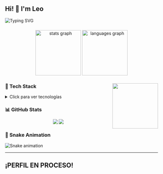 <h2 align="left">Hi! 👋 I'm Leo</h2>
<p align="left">
  <img src="https://readme-typing-svg.demolab.com?font=Fira+Code&size=18&pause=1000&color=00FFFF&width=435&lines=Chill+Developer;Frontend+%7C+Backend;Coffee+Lover+%E2%98%95%EF%B8%8F;Always+Learning+%F0%9F%9A%80" alt="Typing SVG" />
</p>

###

<div align="center">
  <img src="https://github-readme-stats.vercel.app/api?username=Leo&hide_title=false&hide_rank=false&show_icons=true&include_all_commits=true&count_private=true&disable_animations=false&theme=dracula&locale=en&hide_border=false" height="150" alt="stats graph"  />
  <img src="https://github-readme-stats.vercel.app/api/top-langs?username=Leo&locale=en&hide_title=false&layout=compact&card_width=320&langs_count=5&theme=dracula&hide_border=false" height="150" alt="languages graph"  />
</div>

###

<img align="right" height="150" src="https://media4.giphy.com/media/v1.Y2lkPTc5MGI3NjExMXpndHZ4dHc3Ynp5c2U4dnp6OXJ3M2ZtaWQwNmw5MmtkYWpodWV2aiZlcD12MV9pbnRlcm5hbF9naWZfYnlfaWQmY3Q9Zw/11KzOet1ElBDz2/giphy.gif"  />

### 🚀 Tech Stack
<details>
<summary>Click para ver tecnologías</summary>
<div align="left">
<img src="https://cdn.jsdelivr.net/gh/devicons/devicon/icons/javascript/javascript-original.svg" height="40"/>
<img src="https://cdn.jsdelivr.net/gh/devicons/devicon/icons/typescript/typescript-original.svg" height="40"/>
<img src="https://cdn.jsdelivr.net/gh/devicons/devicon/icons/react/react-original.svg" height="40"/>
<img src="https://cdn.jsdelivr.net/gh/devicons/devicon/icons/html5/html5-original.svg" height="40"/>
<img src="https://cdn.jsdelivr.net/gh/devicons/devicon/icons/css3/css3-original.svg" height="40"/>
<img src="https://cdn.jsdelivr.net/gh/devicons/devicon/icons/python/python-original.svg" height="40"/>
<img src="https://cdn.jsdelivr.net/gh/devicons/devicon/icons/csharp/csharp-original.svg" height="40"/>
</div>
</details>

###

### 📊 GitHub Stats
<div align="center">
  <img src="https://github-readme-stats.vercel.app/api?username=ChillRelaxing&theme=dracula&show_icons=true"/>
  <img src="https://github-readme-stats.vercel.app/api/top-langs/?username=ChillRelaxing&layout=compact&theme=dracula"/>
</div>

### 🐍 Snake Animation
<img src="https://github.com/ChillRelaxing/ChillRelaxing/blob/output/snake-cyberpunk.gif" alt="Snake animation"/>

---

<h2 align="left">¡PERFIL EN PROCESO!</h2>

###
